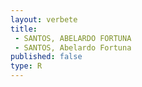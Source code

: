 ```yaml
---
layout: verbete
title:
 - SANTOS, ABELARDO FORTUNA
 - SANTOS, Abelardo Fortuna
published: false
type: R
---
```


